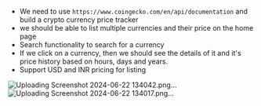 - We need to use `https://www.coingecko.com/en/api/documentation` and build a crypto currency price tracker
- we should be able to list multiple currencies and their price on the home page
- Search functionality to search for a currency
- If we click on a currency, then we should see the details of it and it's price history based on hours, days and years.
- Support USD and INR pricing for listing

![Uploading Screenshot 2024-06-22 134042.png…]()
![Uploading Screenshot 2024-06-22 134017.png…]()
